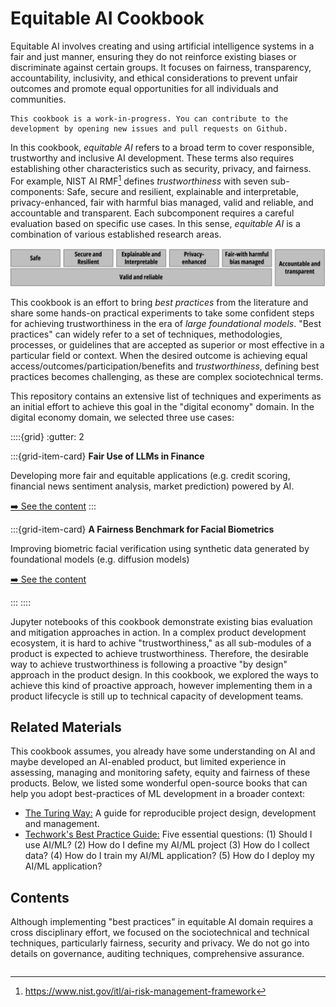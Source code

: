# Equitable AI Cookbook

Equitable AI involves creating and using artificial intelligence systems in a fair and just manner, ensuring they do not reinforce existing biases or discriminate against certain groups. It focuses on fairness, transparency, accountability, inclusivity, and ethical considerations to prevent unfair outcomes and promote equal opportunities for all individuals and communities.

```{note}
This cookbook is a work-in-progress. You can contribute to the development by opening new issues and pull requests on Github.
```

In this cookbook, *equitable AI* refers to a broad term to cover responsible, trustworthy and inclusive AI development. These terms also requires establishing other characteristics such as security, privacy, and fairness. For example, NIST AI RMF[^airmf] defines *trustworthiness* with seven sub-components: Safe, secure and resilient, explainable and interpretable, privacy-enhanced, fair with harmful bias managed, valid and reliable, and accountable and transparent. Each subcomponent requires a careful evaluation based on specific use cases. In this sense, *equitable AI* is a combination of various established research areas.

![NIST Trustworthy AI Characteristics](./media/nist-trustworthy.png)

This cookbook is an effort to bring *best practices* from the literature and share some hands-on practical experiments to take some confident steps for achieving trustworthiness in the era of *large foundational models*. "Best practices" can widely refer to a set of techniques, methodologies, processes, or guidelines that are accepted as superior or most effective in a particular field or context. When the desired outcome is achieving equal access/outcomes/participation/benefits and *trustworthiness*, defining best practices becomes challenging, as these are complex sociotechnical terms.

This repository contains an extensive list of techniques and experiments as an initial effort to achieve this goal in the "digital economy" domain. In the digital economy domain, we selected three use cases:

::::{grid}
:gutter: 2

:::{grid-item-card}
**Fair Use of LLMs in Finance**

Developing more fair and equitable applications (e.g. credit scoring, financial news sentiment analysis, market prediction) powered by AI.

[➡️ See the content](./usecases/finance/introduction.md)
:::

:::{grid-item-card}
**A Fairness Benchmark for Facial Biometrics**

Improving biometric facial verification using synthetic data generated by foundational models (e.g. diffusion models)

[➡️ See the content](./usecases/biometrics/introduction.md)

:::
::::

Jupyter notebooks of this cookbook demonstrate existing bias evaluation and mitigation approaches in action. In a complex product development ecosystem, it is hard to achive "trustworthiness," as all sub-modules of a product is expected to achieve trustworthiness. Therefore, the desirable way to achieve trustworthiness is following a proactive "by design" approach in the product design. In this cookbook, we explored the ways to achieve this kind of proactive approach, however implementing them in a product lifecycle is still up to technical capacity of development teams.

## Related Materials

This cookbook assumes, you already have some understanding on AI and maybe developed an AI-enabled product, but limited experience in assessing, managing and monitoring safety, equity and fairness of these products. Below, we listed some wonderful open-source books that can help you adopt best-practices of ML development in a broader context:

- [The Turing Way:](https://book.the-turing-way.org/index.html) A guide for reproducible project design, development and management.
- [Techwork's Best Practice Guide:](https://techworkshub.github.io/best-practice-guide/index.html) Five essential questions: (1) Should I use AI/ML? (2) How do I define my AI/ML project (3) How do I collect data? (4) How do I train my AI/ML application? (5) How do I deploy my AI/ML application?

## Contents

Although implementing "best practices" in equitable AI domain requires a cross disciplinary effort, we focused on the sociotechnical and technical techniques, particularly fairness, security and privacy. We do not go into details on governance, auditing techniques, comprehensive assurance.

```{tableofcontents}
```

[^airmf]: https://www.nist.gov/itl/ai-risk-management-framework